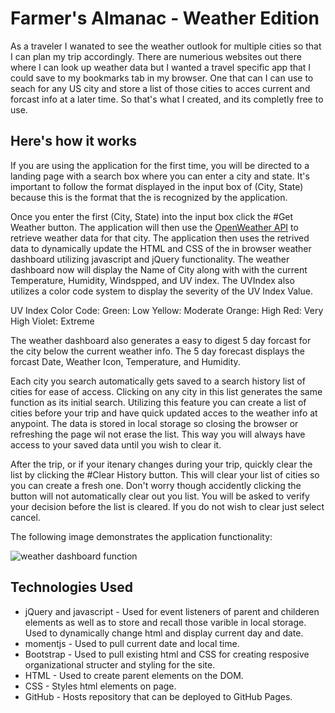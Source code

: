 # Farmer's Almanac - Weather Edition

As a traveler I wanated to see the weather outlook for multiple cities so that I can plan my trip accordingly. There are numerious websites out there where I can look up weather data but I wanted a travel specific app that I could save to my bookmarks tab in my browser. One that can I can use to seach for any US city and store a list of those cities to acces current and forcast info at a later time. So that's what I created, and its completly free to use. 

## Here's how it works

If you are using the application for the first time, you will be directed to a landing page with a search box where you can enter a city and state. It's important to follow the format displayed in the input box of (City, State) because this is the format that the is recognized by the application. 

Once you enter the first (City, State) into the input box click the #Get Weather button. The application will then use the [OpenWeather API](https://openweathermap.org/api) to retrieve weather data for that city. The application then uses the retrived data to dynamically update the HTML and CSS of the in browser weather dashboard utilizing  javascript and jQuery functionality. The weather dashboard now will display the Name of City along with with the current Temperature, Humidity, Windspped, and UV index. The UVIndex also utilizes a color code system to display the severity of the UV Index Value.

UV Index Color Code:
Green: Low
Yellow: Moderate
Orange: High
Red: Very High
Violet: Extreme

The weather dashboard also generates a easy to digest 5 day forcast for the city below the current weather info. The 5 day forecast  displays the forcast Date, Weather Icon, Temperature, and Humidity. 

Each city you search automatically gets saved to a search history list of cities for ease of access. Clicking on any city in this list generates the same function as its initial search. Utilizing this feature you can create a list of cities  before your trip and have quick updated acces to the weather info at anypoint. The data is stored in local storage so closing the browser or refreshing the page wil not erase the list. This way you will always have access to your saved data until you wish to clear it.

After the trip, or if your itenary changes during your trip, quickly clear the list by clicking the #Clear History button. This will clear your list of cities so you can create a fresh one. Don't worry though accidently clicking the button will not automatically clear out you list. You will be asked to verify your decision before the list is cleared. If you do not wish to clear just select cancel.

The following image demonstrates the application functionality:

![weather dashboard function](./Assets/Farmers-Weather-Dashboard.gif)

## Technologies Used
- jQuery and javascript - Used for event listeners of parent and childeren elements as well as to store and recall those varible in local storage. Used to dynamically change html and display current day and date.
- momentjs - Used to pull current date and local time.
- Bootstrap - Used to pull existing html and CSS for creating resposive organizational structer and styling for the site.
- HTML - Used to create parent elements on the DOM.
- CSS - Styles html elements on page.
- GitHub - Hosts repository that can be deployed to GitHub Pages.